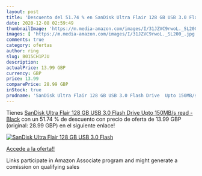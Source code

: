 ```yaml
---
layout: post
title: 'Descuento del 51.74 % en SanDisk Ultra Flair 128 GB USB 3.0 Flash'
date: 2020-12-08 02:59:49
thumbnailImage: 'https://m.media-amazon.com/images/I/31JZVC9rwoL._SL200_.jpg'
images: [ 'https://m.media-amazon.com/images/I/31JZVC9rwoL._SL200_.jpg' ]
comments: true
category: ofertas
author: ring
slug: B015CH1PJU
description:
actualPrice: 13.99 GBP
currency: GBP
price: 13.99
comparePrice: 28.99 GBP
inStock: true
prodname: 'SanDisk Ultra Flair 128 GB USB 3.0 Flash Drive  Upto 150MB/s read - Black'
---
```


Tienes [SanDisk Ultra Flair 128 GB USB 3.0 Flash Drive  Upto 150MB/s read - Black](https://www.amazon.co.uk/dp/B015CH1PJU/?tag=tolees0a-21) con un 51.74 % de descuento con precio de oferta de 13.99 GBP (original: 28.99 GBP) en el siguiente enlace!

[![SanDisk Ultra Flair 128 GB USB 3.0 Flash](https://m.media-amazon.com/images/I/31JZVC9rwoL._SL200_.jpg)](https://www.amazon.co.uk/dp/B015CH1PJU/?tag=tolees0a-21)

[Accede a la oferta!!](https://www.amazon.co.uk/dp/B015CH1PJU/?tag=tolees0a-21)

Links participate in Amazon Associate program and might generate a comission on qualifying sales


